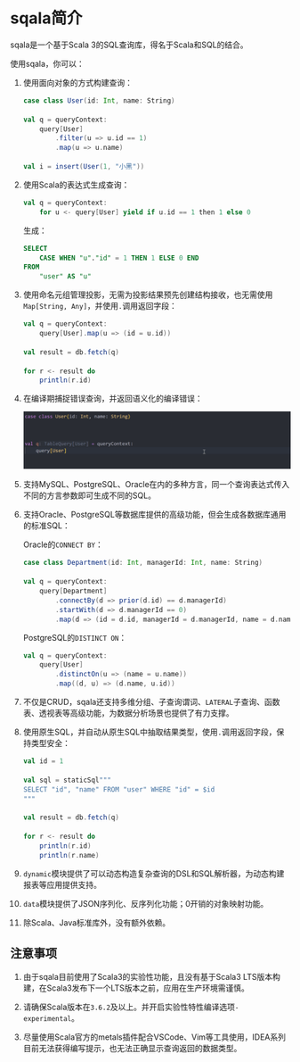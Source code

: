 # sqala简介

sqala是一个基于Scala 3的SQL查询库，得名于Scala和SQL的结合。

使用sqala，你可以：

1. 使用面向对象的方式构建查询：

    ```scala
    case class User(id: Int, name: String)

    val q = queryContext:
        query[User]
            .filter(u => u.id == 1)
            .map(u => u.name)

    val i = insert(User(1, "小黑"))
    ```

2. 使用Scala的表达式生成查询：

    ```scala
    val q = queryContext:
        for u <- query[User] yield if u.id == 1 then 1 else 0
    ```

    生成：

    ```sql
    SELECT
        CASE WHEN "u"."id" = 1 THEN 1 ELSE 0 END
    FROM
        "user" AS "u"
    ```

3. 使用命名元组管理投影，无需为投影结果预先创建结构接收，也无需使用`Map[String, Any]`，并使用`.`调用返回字段：

    ```scala
    val q = queryContext:
        query[User].map(u => (id = u.id))

    val result = db.fetch(q)

    for r <- result do
        println(r.id)
    ```

4. 在编译期捕捉错误查询，并返回语义化的编译错误：

    ![demo1](../../images/demo1.gif)

5. 支持MySQL、PostgreSQL、Oracle在内的多种方言，同一个查询表达式传入不同的方言参数即可生成不同的SQL。

6. 支持Oracle、PostgreSQL等数据库提供的高级功能，但会生成各数据库通用的标准SQL：

    Oracle的`CONNECT BY`：

    ```scala
    case class Department(id: Int, managerId: Int, name: String)

    val q = queryContext:
        query[Department]
            .connectBy(d => prior(d.id) == d.managerId)
            .startWith(d => d.managerId == 0)
            .map(d => (id = d.id, managerId = d.managerId, name = d.name))
    ```

    PostgreSQL的`DISTINCT ON`：

    ```scala
    val q = queryContext:
        query[User]
            .distinctOn(u => (name = u.name))
            .map((d, u) => (d.name, u.id))
    ```

7. 不仅是CRUD，sqala还支持多维分组、子查询谓词、`LATERAL`子查询、函数表、透视表等高级功能，为数据分析场景也提供了有力支撑。

8. 使用原生SQL，并自动从原生SQL中抽取结果类型，使用`.`调用返回字段，保持类型安全：

    ```scala
    val id = 1

    val sql = staticSql"""
    SELECT "id", "name" FROM "user" WHERE "id" = $id
    """

    val result = db.fetch(q)

    for r <- result do
        println(r.id)
        println(r.name)
    ```

9. `dynamic`模块提供了可以动态构造复杂查询的DSL和SQL解析器，为动态构建报表等应用提供支持。

10. `data`模块提供了JSON序列化、反序列化功能；0开销的对象映射功能。

11. 除Scala、Java标准库外，没有额外依赖。

## 注意事项

1. 由于sqala目前使用了Scala3的实验性功能，且没有基于Scala3 LTS版本构建，在Scala3发布下一个LTS版本之前，应用在生产环境需谨慎。

2. 请确保Scala版本在`3.6.2`及以上。并开启实验性特性编译选项`-experimental`。

3. 尽量使用Scala官方的metals插件配合VSCode、Vim等工具使用，IDEA系列目前无法获得编写提示，也无法正确显示查询返回的数据类型。